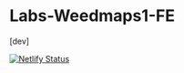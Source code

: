 # Labs-Weedmaps1-FE
  [dev]

[![Netlify Status](https://api.netlify.com/api/v1/badges/af0b6d36-b8d2-4c42-8897-33ee87738dc8/deploy-status)](https://app.netlify.com/sites/supp2u/deploys)